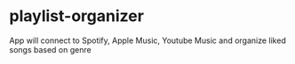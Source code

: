 # playlist-organizer
 App will connect to Spotify, Apple Music, Youtube Music and organize liked songs based on genre
